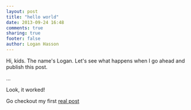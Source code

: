 ```yaml
---
layout: post
title: "hello world"
date: 2013-09-24 16:48
comments: true
sharing: true
footer: false
author: Logan Hasson
---
```


Hi, kids. The name's Logan. Let's see what happens when I go ahead and publish this post.

...

Look, it worked!

Go checkout my first [real post](/blog/2013/09/24/understanding-rebasing/)
